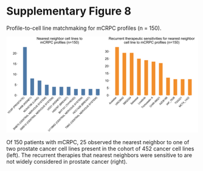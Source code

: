 # Supplementary Figure 8
Profile-to-cell line matchmaking for mCRPC profiles (n = 150).

![Supplementary Figure 8](supplementary-figure-8.svg)

Of 150 patients with mCRPC, 25 observed the nearest neighbor to one of two prostate cancer cell lines present in the cohort of 452 cancer cell lines (left). The recurrent therapies that nearest neighbors were sensitive to are not widely considered in prostate cancer (right).
